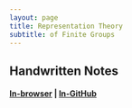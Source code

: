 ```yaml
---
layout: page
title: Representation Theory
subtitle: of Finite Groups
---
```


## Handwritten Notes
#### [In-browser](/math/rep-theory/Notes.pdf) | [In-GitHub](https://github.com/aryamanmaithani/math/blob/master/rep-theory/Notes.pdf)
